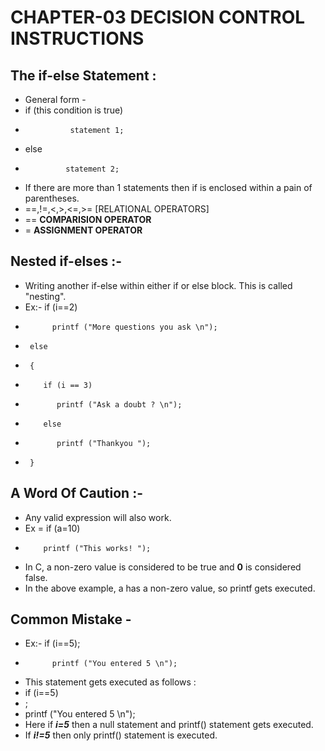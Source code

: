# CHAPTER-03 DECISION CONTROL INSTRUCTIONS

## The if-else Statement :
* General form -
* if (this condition is true)
*               statement 1;
* else
*              statement 2;
* If there are more than 1 statements then if is  enclosed within a pain of parentheses.
* ==,!=,<,>,<=,>= [RELATIONAL OPERATORS]
* == **COMPARISION OPERATOR**
* = **ASSIGNMENT OPERATOR**

## Nested if-elses :-
* Writing another if-else within either if or else block. This is called "nesting".
* Ex:- if (i==2)
*           printf ("More questions you ask \n");
*      else
*      {
*         if (i == 3)
*            printf ("Ask a doubt ? \n");
*         else
*            printf ("Thankyou ");
*      }


## A Word Of Caution :-
* Any valid expression will also work.
* Ex = if (a=10)
*         printf ("This works! ");
* In C, a non-zero value is considered to be true and **0** is considered false.
* In the above example, a has a non-zero value, so printf gets executed.

## Common Mistake -
* Ex:- if (i==5);
*           printf ("You entered 5 \n");
* This statement gets executed as follows : 
* if (i==5)
*   ;
* printf ("You entered 5 \n");
* Here if **_i=5_** then a null statement and printf() statement gets executed.
* If **_i!=5_** then only printf() statement is executed.
